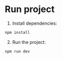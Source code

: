 # Run project

1. Install dependencies:
```bash
npm install
```

2. Run the project:
```bash
npm run dev
```